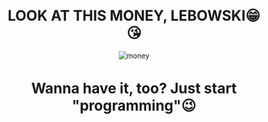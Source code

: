 #   
<div align=center>
  
  # LOOK AT THIS MONEY, LEBOWSKI😁😘

  ![money](https://media.tenor.com/b7jgsT3ctlwAAAAC/when-the-money-fast-money.gif)
  
  #   
  # Wanna have it, too? Just start "programming"😉
</div>
